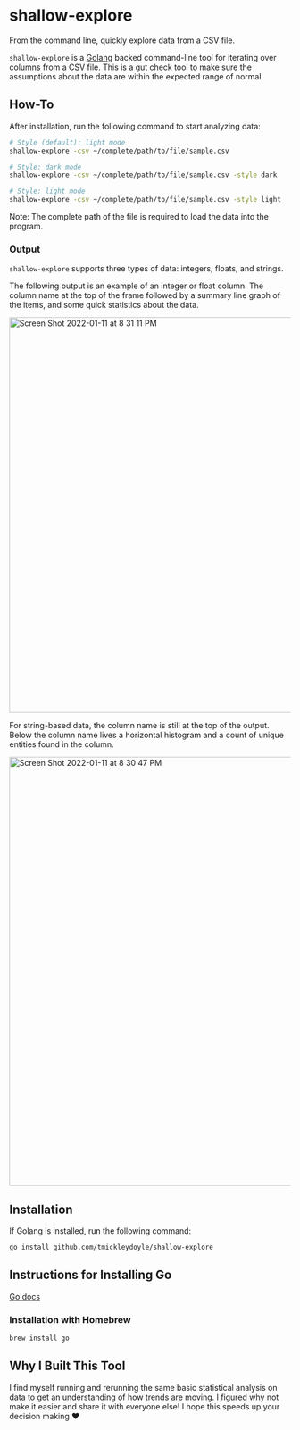 # shallow-explore
From the command line, quickly explore data from a CSV file.

`shallow-explore` is a [Golang](https://go.dev/) backed command-line tool for iterating over columns from a CSV file. This is a gut check tool to make sure the assumptions about the data are within the expected range of normal.

## How-To

After installation, run the following command to start analyzing data:

```bash
# Style (default): light mode
shallow-explore -csv ~/complete/path/to/file/sample.csv

# Style: dark mode
shallow-explore -csv ~/complete/path/to/file/sample.csv -style dark

# Style: light mode
shallow-explore -csv ~/complete/path/to/file/sample.csv -style light
```

Note: The complete path of the file is required to load the data into the program.

### Output

`shallow-explore` supports three types of data: integers, floats, and strings.

The following output is an example of an integer or float column. The column name at the top of the frame followed by a summary line graph of the items, and some quick statistics about the data.

<img width="709" alt="Screen Shot 2022-01-11 at 8 31 11 PM" src="https://user-images.githubusercontent.com/8069675/149228948-2dc71027-858e-406c-b09b-65231c9c04ca.png">

For string-based data, the column name is still at the top of the output. Below the column name lives a horizontal histogram and a count of unique entities found in the column.

<img width="769" alt="Screen Shot 2022-01-11 at 8 30 47 PM" src="https://user-images.githubusercontent.com/8069675/149228970-7cebd181-4faa-4369-886d-8e58650fca81.png">

## Installation

If Golang is installed, run the following command:

```bash
go install github.com/tmickleydoyle/shallow-explore
```

## Instructions for Installing Go

[Go docs](https://go.dev/)

### Installation with Homebrew

```bash
brew install go
```

## Why I Built This Tool

I find myself running and rerunning the same basic statistical analysis on data to get an understanding of how trends are moving. I figured why not make it easier and share it with everyone else! I hope this speeds up your decision making :heart:
